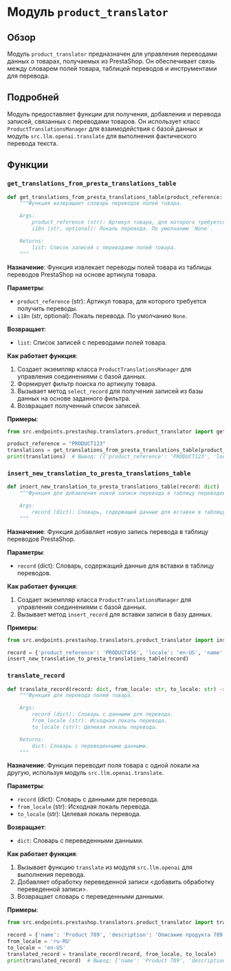 # Модуль `product_translator`

## Обзор

Модуль `product_translator` предназначен для управления переводами данных о товарах, получаемых из PrestaShop. Он обеспечивает связь между словарем полей товара, таблицей переводов и инструментами для перевода.

## Подробней

Модуль предоставляет функции для получения, добавления и перевода записей, связанных с переводами товаров. Он использует класс `ProductTranslationsManager` для взаимодействия с базой данных и модуль `src.llm.openai.translate` для выполнения фактического перевода текста.

## Функции

### `get_translations_from_presta_translations_table`

```python
def get_translations_from_presta_translations_table(product_reference: str, i18n: str = None) -> list:
    """Функция возвращает словарь переводов полей товара.

    Args:
        product_reference (str): Артикул товара, для которого требуется получить переводы.
        i18n (str, optional): Локаль перевода. По умолчанию `None`.

    Returns:
        list: Список записей с переводами полей товара.
    """
```

**Назначение**: Функция извлекает переводы полей товара из таблицы переводов PrestaShop на основе артикула товара.

**Параметры**:
- `product_reference` (str): Артикул товара, для которого требуется получить переводы.
- `i18n` (str, optional): Локаль перевода. По умолчанию `None`.

**Возвращает**:
- `list`: Список записей с переводами полей товара.

**Как работает функция**:
1. Создает экземпляр класса `ProductTranslationsManager` для управления соединениями с базой данных.
2. Формирует фильтр поиска по артикулу товара.
3. Вызывает метод `select_record` для получения записей из базы данных на основе заданного фильтра.
4. Возвращает полученный список записей.

**Примеры**:

```python
from src.endpoints.prestashop.translators.product_translator import get_translations_from_presta_translations_table

product_reference = "PRODUCT123"
translations = get_translations_from_presta_translations_table(product_reference)
print(translations)  # Вывод: [{'product_reference': 'PRODUCT123', 'locale': 'ru-RU', 'name': 'Товар 123', ...}, ...]
```

### `insert_new_translation_to_presta_translations_table`

```python
def insert_new_translation_to_presta_translations_table(record: dict) -> None:
    """Функция для добавления новой записи перевода в таблицу переводов.

    Args:
        record (dict): Словарь, содержащий данные для вставки в таблицу переводов.
    """
```

**Назначение**: Функция добавляет новую запись перевода в таблицу переводов PrestaShop.

**Параметры**:
- `record` (dict): Словарь, содержащий данные для вставки в таблицу переводов.

**Как работает функция**:
1. Создает экземпляр класса `ProductTranslationsManager` для управления соединениями с базой данных.
2. Вызывает метод `insert_record` для вставки записи в базу данных.

**Примеры**:

```python
from src.endpoints.prestashop.translators.product_translator import insert_new_translation_to_presta_translations_table

record = {'product_reference': 'PRODUCT456', 'locale': 'en-US', 'name': 'Product 456'}
insert_new_translation_to_presta_translations_table(record)
```

### `translate_record`

```python
def translate_record(record: dict, from_locale: str, to_locale: str) -> dict:
    """Функция для перевода полей товара.

    Args:
        record (dict): Словарь с данными для перевода.
        from_locale (str): Исходная локаль перевода.
        to_locale (str): Целевая локаль перевода.

    Returns:
        dict: Словарь с переведенными данными.
    """
```

**Назначение**: Функция переводит поля товара с одной локали на другую, используя модуль `src.llm.openai.translate`.

**Параметры**:
- `record` (dict): Словарь с данными для перевода.
- `from_locale` (str): Исходная локаль перевода.
- `to_locale` (str): Целевая локаль перевода.

**Возвращает**:
- `dict`: Словарь с переведенными данными.

**Как работает функция**:
1. Вызывает функцию `translate` из модуля `src.llm.openai` для выполнения перевода.
2.  Добавляет обработку переведенной записи <добавить обработку переведенной записи>.
3. Возвращает словарь с переведенными данными.

**Примеры**:

```python
from src.endpoints.prestashop.translators.product_translator import translate_record

record = {'name': 'Product 789', 'description': 'Описание продукта 789'}
from_locale = 'ru-RU'
to_locale = 'en-US'
translated_record = translate_record(record, from_locale, to_locale)
print(translated_record)  # Вывод: {'name': 'Product 789', 'description': 'Product Description 789'}
```